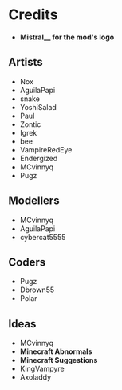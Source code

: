# Credits

* **Mistral__ for the mod's logo**

## **Artists**
* Nox
* AguilaPapi
* snake
* YoshiSalad
* Paul
* Zontic
* Igrek
* bee
* VampireRedEye
* Endergized
* MCvinnyq
* Pugz

## **Modellers**
* MCvinnyq
* AguilaPapi
* cybercat5555

## **Coders**
* Pugz
* Dbrown55
* Polar

## **Ideas**
* MCvinnyq
* **Minecraft Abnormals**
* **Minecraft Suggestions**
* KingVampyre
* Axoladdy